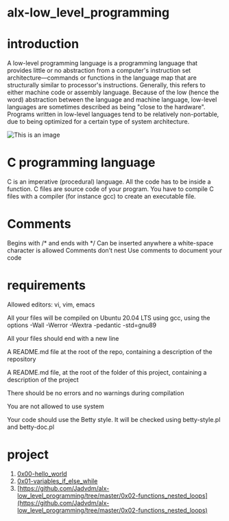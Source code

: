 # alx-low_level_programming

# introduction 

A low-level programming language is a programming language 
that provides little or no abstraction from a computer's instruction 
set architecture—commands or functions in the language map that are 
structurally similar to processor's instructions. Generally, 
this refers to either machine code or assembly language.
 Because of the low (hence the word) abstraction between the language 
and machine language, low-level languages are sometimes described as being
 "close to the hardware". Programs written in low-level languages tend to be 
relatively non-portable, due to being optimized for a certain type of 
system architecture.

![This is an image](https://encrypted-tbn0.gstatic.com/images?q=tbn:ANd9GcToz6N4FwepTagTNbQy8K2r6zX6DQmHFTzCetIuZGqPkn-BUUeGW09xFtlc&s=10)

# C programming language 

C is an imperative (procedural) language. All the code has to be inside a function. C files are source code of your program.
You have to compile C files with a compiler (for instance gcc) to create an executable file.

 
 # Comments
Begins with /* and ends with */
Can be inserted anywhere a white-space character is allowed
Comments don’t nest
Use comments to document your code
   

# requirements 

Allowed editors: vi, vim, emacs

All your files will be compiled on Ubuntu 20.04 LTS using gcc, using the options -Wall -Werror -Wextra -pedantic -std=gnu89

All your files should end with a new line

A README.md file at the root of the repo, containing a description of the repository

A README.md file, at the root of the folder of this project, containing a description of the project

There should be no errors and no warnings during compilation

You are not allowed to use system

Your code should use the Betty style. It will be checked using betty-style.pl and betty-doc.pl

# project 

1. [0x00-hello_world](https://github.com/Jadvdm/alx-low_level_programming/tree/master/0x00-hello_world)
2. [0x01-variables_if_else_while](https://github.com/Jadvdm/alx-low_level_programming/tree/master/0x01-variables_if_else_while)
3. [https://github.com/Jadvdm/alx-low_level_programming/tree/master/0x02-functions_nested_loops](https://github.com/Jadvdm/alx-low_level_programming/tree/master/0x02-functions_nested_loops)

